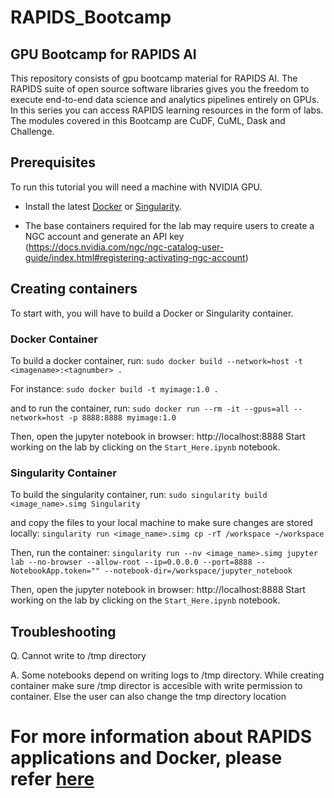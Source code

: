 # RAPIDS_Bootcamp

## GPU Bootcamp for RAPIDS AI

This repository consists of gpu bootcamp material for RAPIDS AI. The RAPIDS suite of open source software libraries gives you the freedom to execute end-to-end data science and analytics pipelines entirely on GPUs. In this series you can access RAPIDS learning resources in the form of labs. The modules covered in this Bootcamp are CuDF, CuML, Dask and Challenge. 

## Prerequisites
To run this tutorial you will need a machine with NVIDIA GPU.

- Install the latest [Docker](https://docs.nvidia.com/datacenter/cloud-native/container-toolkit/install-guide.html#docker) or [Singularity](https://sylabs.io/docs/).

- The base containers required for the lab may require users to create a NGC account and generate an API key (https://docs.nvidia.com/ngc/ngc-catalog-user-guide/index.html#registering-activating-ngc-account)

## Creating containers
To start with, you will have to build a Docker or Singularity container.

### Docker Container
To build a docker container, run:
`sudo docker build --network=host -t <imagename>:<tagnumber> .`

For instance:
`sudo docker build -t myimage:1.0 .`

and to run the container, run:
`sudo docker run --rm -it --gpus=all --network=host -p 8888:8888 myimage:1.0`

Then, open the jupyter notebook in browser: http://localhost:8888
Start working on the lab by clicking on the `Start_Here.ipynb` notebook.

### Singularity Container

To build the singularity container, run: 
`sudo singularity build <image_name>.simg Singularity`

and copy the files to your local machine to make sure changes are stored locally:
`singularity run <image_name>.simg cp -rT /workspace ~/workspace`

Then, run the container:
`singularity run --nv <image_name>.simg jupyter lab --no-browser --allow-root --ip=0.0.0.0 --port=8888 --NotebookApp.token="" --notebook-dir=/workspace/jupyter_notebook`

Then, open the jupyter notebook in browser: http://localhost:8888
Start working on the lab by clicking on the `Start_Here.ipynb` notebook.

## Troubleshooting

Q. Cannot write to /tmp directory

A. Some notebooks depend on writing logs to /tmp directory. While creating container make sure /tmp director is accesible with write permission to container. Else the user can also change the tmp directory location

# For more information about RAPIDS applications and Docker, please refer <a href="https://hub.docker.com/r/rapidsai/rapidsai/"> here</a>
